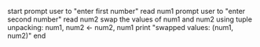 start
prompt user to "enter first number"
read num1
prompt user to "enter second number"
read num2
swap the values of num1 and num2 using tuple unpacking: num1, num2 ← num2, num1
print "swapped values: (num1, num2)"
end
